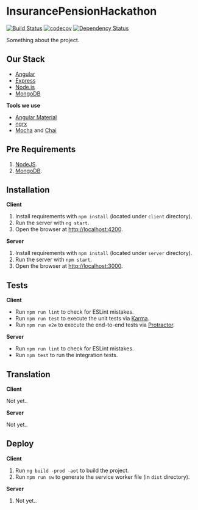# InsurancePensionHackathon

[![Build Status][travis-image]][travis-url] [![codecov][codecov-image]][codecov-url] [![Dependency Status][dependencyci-image]][dependencyci-url]

Something about the project.

## Our Stack

  * [Angular](https://angular.io/)
  * [Express](http://expressjs.com/)
  * [Node.js](https://nodejs.org)
  * [MongoDB](https://www.mongodb.com/)

**Tools we use**

  * [Angular Material](https://material.angular.io/)
  * [ngrx](https://github.com/ngrx)
  * [Mocha](https://mochajs.org/) and [Chai](http://chaijs.com/)

## Pre Requirements

  1. [NodeJS](https://nodejs.org).
  2. [MongoDB](https://www.mongodb.com/).

## Installation

**Client**

  1. Install requirements with `npm install` (located under `client` directory).
  2. Run the server with `ng start`.
  3. Open the browser at [http://localhost:4200](http://localhost:4200).

**Server**

  1. Install requirements with `npm install` (located under `server` directory).
  2. Run the server with `npm start`.
  3. Open the browser at [http://localhost:3000](http://localhost:3000).

## Tests

**Client**

  * Run `npm run lint` to check for ESLint mistakes.
  * Run `npm run test` to execute the unit tests via [Karma](https://karma-runner.github.io).
  * Run `npm run e2e` to execute the end-to-end tests via [Protractor](http://www.protractortest.org/).

**Server**

  * Run `npm run lint` to check for ESLint mistakes.
  * Run `npm test` to run the integration tests.

## Translation

**Client**

Not yet..

**Server**

Not yet..

## Deploy

**Client**

  1. Run `ng build -prod -aot` to build the project.
  2. Run `npm run sw` to generate the service worker file (in `dist` directory).

**Server**

  1. Not yet..

[travis-image]: https://travis-ci.org/nirgn975/InsurancePensionHackathon.svg?branch=master
[travis-url]: https://travis-ci.org/nirgn975/InsurancePensionHackathon
[codecov-image]: https://codecov.io/gh/nirgn975/InsurancePensionHackathon/branch/master/graph/badge.svg
[codecov-url]: https://codecov.io/gh/nirgn975/InsurancePensionHackathon
[dependencyci-image]: https://dependencyci.com/github/nirgn975/InsurancePensionHackathon/badge
[dependencyci-url]: https://dependencyci.com/github/nirgn975/InsurancePensionHackathon
